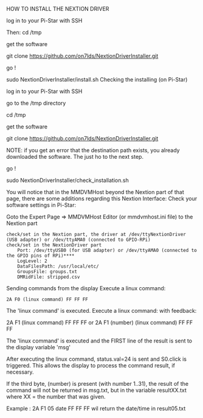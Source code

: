 HOW TO INSTALL THE NEXTION DRIVER

log in to your Pi-Star with SSH

Then: cd /tmp

get the software

git clone https://github.com/on7lds/NextionDriverInstaller.git

go !

sudo NextionDriverInstaller/install.sh
Checking the installing (on Pi-Star)

log in to your Pi-Star with SSH

go to the /tmp directory

cd /tmp

get the software

git clone https://github.com/on7lds/NextionDriverInstaller.git

NOTE: if you get an error that the destination path exists, you already downloaded the software. The just ho to the next step.

go !

sudo NextionDriverInstaller/check_installation.sh

You will notice that in the MMDVMHost beyond the Nextion part of that page, there are some additions regarding this Nextion Interface:
Check your software settings in Pi-Star:

Goto the Expert Page => MMDVMHost Editor (or mmdvmhost.ini file) to the Nextion part

    check/set in the Nextion part, the driver at /dev/ttyNextionDriver (USB adapter) or /dev/ttyAMA0 (connected to GPIO-RPi)
    check/set in the NextionDriver part
        Port: /dev/ttyUSB0 (for USB adapter) or /dev/ttyAMA0 (connected to the GPIO pins of RPi)****
        LogLevel: 2
        DataFilesPath: /usr/local/etc/
        GroupsFile: groups.txt
        DMRidFile: stripped.csv
  
  Sending commands from the display
Execute a linux command:

    2A F0 (linux command) FF FF FF

The 'linux command' is executed.
Execute a linux command: with feedback:

   2A F1 (linux command) FF FF FF
or
   2A F1 (number) (linux command) FF FF FF

The 'linux command' is executed and the FIRST line of the result is sent to the display variable 'msg'

After executing the linux command, status.val=24 is sent and S0.click is triggered. This allows the display to process the command result, if necessary.

If the third byte, (number) is present (with number 1..31), the result of the command will not be returned in msg.txt, but in the variable resultXX.txt where XX = the number that was given.

Example : 2A F1 05 date FF FF FF wil return the date/time in result05.txt
